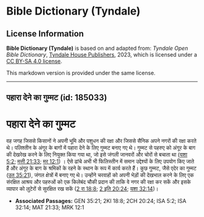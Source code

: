 # Bible Dictionary (Tyndale)

## License Information

**Bible Dictionary (Tyndale)** is based on and adapted from: _Tyndale Open Bible Dictionary_, [Tyndale House Publishers](https://tyndaleopenresources.com/), 2023, which is licensed under a [CC BY-SA 4.0 license](https://creativecommons.org/licenses/by-sa/4.0/legalcode.en).

This markdown version is provided under the same license.



--------------------------------

## पहारा देने का गुम्मट (id: 185033)

पहारा देने का गुम्मट
====================

वह जगह जिससे किसानों ने अपनी भूमि और पशुधन की रक्षा और जिससे सैनिक अपने नगरों की रक्षा करते थे। पलिश्तीन के अंगूर के बागों में पहारा देने के लिए गुम्मट बनाए गए थे। गुम्मट से पहरुए को अंगूर के बाग की देखरेख करने के लिए नियुक्त किया गया था, जो इसे जंगली जानवरों और चोरों से बचाता था ([यशा 5:2](https://ref.ly/Isa5:2); [मत्ती 21:33](https://ref.ly/Matt21:33); [मर 12:1](https://ref.ly/Mark12:1)) । ऐसे ढांचे अभी भी फिलिस्तीन में समान उद्देश्यों के लिए उपयोग किए जाते हैं और अंगूर के बाग के श्रमिकों के रहने के स्थान के रूप में कार्य करते हैं। कुछ गुम्मट, जैसे एदेर का गुम्मट ([उत 35:21](https://ref.ly/Gen35:21)), जंगल क्षेत्रों में बनाए गए थे। उन्होंने चरवाहों को अपनी भेड़ों की देखभाल करने के लिए एक संरक्षित आश्रय और पहरुओं को एक किलेबंद चौकी प्रदान की ताकि वे नगर की रक्षा कर सकें और इसके व्यापार को लुटेरों से सुरक्षित रख सकें ([2 रा 18:8](https://ref.ly/2Kgs18:8); [2 इति 20:24](https://ref.ly/2Chr20:24); [यशा 32:14](https://ref.ly/Isa32:14))।

* **Associated Passages:** GEN 35:21; 2KI 18:8; 2CH 20:24; ISA 5:2; ISA 32:14; MAT 21:33; MRK 12:1

